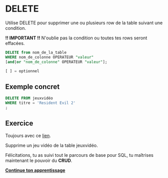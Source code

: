 # DELETE

Utilise DELETE pour supprimer une ou plusieurs row de la table suivant une condition.

**!! IMPORTANT !!** N'oublie pas la condition ou toutes tes rows seront effacées.

```SQL
DELETE from nom_de_la_table
WHERE nom_de_colonne OPERATEUR "valeur"
[and|or "nom_de_colonne" OPERATEUR "valeur"];

[ ] = optionnel
``` 

## Exemple concret

```SQL
DELETE FROM jeuxvidéo
WHERE titre = 'Resident Evil 2'
;
```

## Exercice

Toujours avec ce [lien](https://www.db-fiddle.com/f/72RoqENfdHHP6fHYNczPzW/2).

Supprime un jeu vidéo de la table jeuxvidéo.

Félicitations, tu as suivi tout le parcours de base pour SQL, tu maîtrises maintenant le pouvoir du **CRUD**.

[**Continue ton apprentissage**](https://github.com/Anxium/workshop-sql/tree/master)